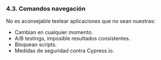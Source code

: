 ### 4.3. Comandos navegación

No es aconsejable testear aplicaciones que no sean nuestras: <!-- .element: style="text-align: left;" -->

* Cambian en cualquier momento. <!-- .element: class="fragment" -->
* A/B testings, imposible resultados consistentes. <!-- .element: class="fragment" -->
* Bloquean scripts. <!-- .element: class="fragment" -->
* Medidas de seguridad contra Cypress.io. <!-- .element: class="fragment" -->